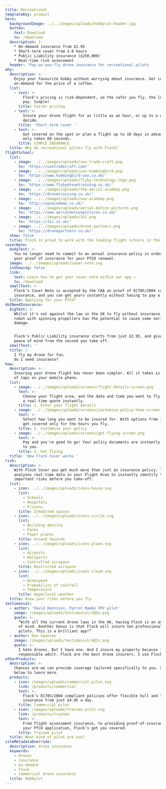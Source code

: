 ```yaml
---
title: Recreational
templateKey: product
hero:
  backgroundImage: ../../images/uploads/hobbyist-header.jpg
  button:
    text: Download
    to: /download
  description: |-
    * On-demand insurance from £2.95
    * Short-term cover from 1-8 hours
    * Public Liability insurance (£250,000)
    * Real-time risk assessment
  header: 'Pay-as-you-fly drone insurance for recreational pilots  '
why:
  description: >-
    Enjoy your favourite hobby without worrying about insurance. Get covered
    on-demand for the price of a coffee.
  list:
    - text: >-
        Flock's pricing is risk-dependent, so the safer you fly, the less you
        pay. Simple!
      title: Fairer pricing
    - text: >-
        Insure your drone flight for as little as an hour, or up to a day. You
        decide.
      title: 'Short-term cover  '
    - text: >-
        Get covered on the spot or plan a flight up to 10 days in advance. It
        only takes 60 seconds.
      title: SIMPLE INSURANCE
  title: Why do recreational pilots fly with Flock?
flightSchool:
  list:
    - image: ../../images/uploads/uav-trade-craft.png
      to: 'https://uavtradecraft.com/'
    - image: ../../images/uploads/uav-hummingbird.png
      to: 'https://www.hummingbird-uav.co.uk/'
    - image: ../../images/uploads/flyby-technology-logo.png
      to: 'https://www.flybydronetraining.co.uk/'
    - image: ../../images/uploads/the-aerial-academy.png
      to: 'https://dronetraining.co.uk/'
    - image: ../../images/uploads/uav-academy.png
      to: 'http://uavacademy.co.uk/'
    - image: ../../images/uploads/aerial-motion-pictures.png
      to: 'https://www.aerialmotionpictures.co.uk/'
    - image: ../../images/uploads/3iC.png
      to: 'https://3ic.co.uk/'
    - image: ../../images/uploads/drone-partners.png
      to: 'https://dronepartners.co.uk/'
  show: false
  title: Flock is proud to work with the leading flight schools in the UK
coverNote:
  bodyText: >-
    You no longer need to commit to an annual insurance policy in order to get
    your proof of insurance for your PfCO renewal.
  image: ../../images/uploads/cover-note.svg
  isShowing: false
  link:
    text: Learn how to get your cover note within our app →
    to: /download
  smallText: >-
    Flock’s Cover Note is accepted by the CAA as proof of EC785/2004 compliant
    insurance, and you can get yours instantly without having to pay a penny.
  title: Applying for your PfCO?
doINeedInsurance:
  bigText: >-
    Whilst it's not against the law in the UK to fly without insurance, a flying
    robot with spinning propellers has the potential to cause some serious
    damage. 


    Flock's Public Liability insurance starts from just £2.95, and gives you
    peace of mind from the second you take off.
  smallText: ''
  title: |-
    I fly my drone for fun,
    do I need insurance?
how:
  description: >-
    Insuring your drone flight has never been simpler. All it takes is a matter
    of taps on your mobile phone.
  list:
    - image: ../../images/uploads/screens/flight-details-screen.png
      text: >-
        Choose your flight area, and the date and time you want to fly. Receive
        a real-time quote instantly.
      title: 1. Enter your flight details
    - image: ../../images/uploads/screens/customise-policy-home-screen.png
      text: >-
        Select how long you want to be insured for. With options from 1-8 hours,
        get covered only for the hours you fly.
      title: 2. Customise your policy
    - image: ../../images/uploads/screens/get-flying-screen.png
      text: >-
        Pay and you're good to go! Your policy documents are instantly emailed
        to you.
      title: 3. Get flying
  title: 'How Flock Cover works '
risk:
  description: >-
    With Flock Cover you get much more than just an insurance policy. The app
    analyses real-time data in your Flight Area to instantly identify the
    important risks before you take-off.
  list:
    - icon: ../../images/uploads/icons-house.svg
      list:
        - Schools
        - Hospitals
        - Prisons
      title: Inhabited spaces
    - icon: ../../images/uploads/icons-circle.svg
      list:
        - Building density
        - Parks
        - Power plants
      title: Ground hazards
    - icon: ../../images/uploads/icons-plane.svg
      list:
        - Airports
        - Heliports
        - Controlled airspace
      title: Restricted airspace
    - icon: ../../images/uploads/icons-cloud.svg
      list:
        - Windspeed
        - Probability of rainfall
        - Temperature
      title: Hyperlocal weather
  title: Know your risks before you fly
testimonial:
  - author: 'David Dennison, Parrot Mambo FPV pilot'
    image: /images/uploads/testimonial/3@2x.png
    quote: >-
      “With all the current drone laws in the UK, having Flock is an added peace
      of mind. Another bonus is that Flock will insure non professional drone
      pilots. This is a brilliant app!”
  - author: Ron Swanson
    image: /images/uploads/testimonial/4@2x.png
    quote: >-
      I hate drones. But I have one. And I insure my property because I'm a
      responsible adult. Flock are the best drone insurers. I use Flock.
otherProducts:
  description: >-
    Chances are we can provide coverage tailored specifically to you. Select
    below to learn more.
  products:
    - icon: /images/uploads/commercial-pilot.svg
      link: /products/commercial
      text: >-
        Flock’s EC785/2004 compliant policies offer flexible hull and liability
        insurance from just £4.95 a day.
      title: Commercial pilot
    - icon: /images/uploads/trainee-pilot.svg
      link: /products/trainee
      text: >-
        From flight assessment insurance, to providing proof-of-insurance in
        your PfCO application, Flock’s got you covered.
      title: Trainee pilot
  title: What kind of pilot are you?
siteMetadataOverride:
  description: drone insurance
  keywords:
    - drones
    - insurance
    - on-demand
    - Flock
    - commercial drone insurance
  title: Hobbyist
---
```


